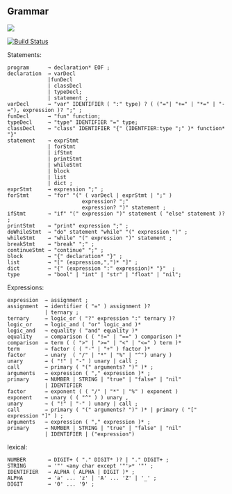 ## Grammar
[![](https://tokei.rs/b1/github/lapz/lexer)](https://github.com/lapz/lexer)

[![Build Status](https://travis-ci.org/Lapz/lexer.svg?branch=master)](https://travis-ci.org/Lapz/lexer)

Statements:
  
    program      → declaration* EOF ;
    declaration  → varDecl
                 |funDecl
                 | classDecl
                 | typeDecl;
                 | statement ;
    varDecl      → "var" IDENTIFIER ( ":" type) ? ( ("="| "+=" | "*=" | "-="), expression )? ";" ;
    funDecl      → "fun" function;
    typeDecl     → "type" IDENTIFIER "=" type;
    classDecl    → "class" IDENTIFIER "{" (IDENTFIER:type ";" )* function* "}"
    statement    → exprStmt
                 | forStmt
                 | ifStmt
                 | printStmt
                 | whileStmt
                 | block
                 | list
                 | dict ;
    exprStmt     → expression ";" ;
    forStmt      → "for" "(" ( varDecl | exprStmt | ";" )
                            expression? ";"
                            expression? ")" statement ;
    ifStmt       → "if" "(" expression ")" statement ( "else" statement )? ;
    printStmt    → "print" expression ";" ;
    doWhileStmt  → "do" statement "while" "(" expression ")" ;
    whileStmt    → "while" "(" expression ")" statement ;
    breakStmt    → "break" ";" ;
    continueStmt → "continue" ";" ;
    block        → "{" declaration* "}" ;
    list         → "[" (expression,",")* "]" ;
    dict         → "{" (expression ":" expression)* "}"  ;
    type         → "bool" | "int" | "str" | "float" | "nil";

Expressions:


    expression  → assignment ;
    assignment  → identifier ( "=" ) assignment )?
                | ternary ;
    ternary     → logic_or ( "?" expression ":" ternary )?
    logic_or    → logic_and ( "or" logic_and )*
    logic_and   → equality ( "and" equality )*
    equality    → comparison ( ( "!=" | "==" ) comparison )*
    comparison  → term ( ( ">" | ">=" | "<" | "<=" ) term )*
    term        → factor ( ( "-" | "+" ) factor )*
    factor      → unary  ( "/" | "*" | "%" | "^") unary )
    unary       → ( "!" | "-" ) unary | call ;
    call        → primary ( "(" arguments? ")" )* ;
    arguments   → expression ( "," expression )* ;
    primary     → NUMBER | STRING | "true" | "false" | "nil"
                | IDENTIFIER
    factor      → exponent ( ( "/" | "*" | "%" ) exponent )
    exponent    → unary ( ( "^" ) ) unary , 
    unary       → ( "!" | "-" ) unary | call ;
    call        → primary ( "(" arguments? ")" )* | primary ( "[" expression "]" ) ;
    arguments   → expression ( "," expression )* ;
    primary     → NUMBER | STRING | "true" | "false" | "nil"
                | IDENTIFIER | ("expression")
   
lexical:


    NUMBER       → DIGIT+ ( "." DIGIT* )? | "." DIGIT+ ;
    STRING       → '"' <any char except '"'>* '"' ;
    IDENTIFIER   → ALPHA ( ALPHA | DIGIT )* ;
    ALPHA        → 'a' ... 'z' | 'A' ... 'Z' | '_' ;
    DIGIT        → '0' ... '9' ;

  
